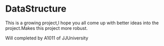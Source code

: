 DataStructure
============

This is a growing project,I hope you all come up with better ideas into the project.Makes this project more robust.

Will completed by A1011 of JJUniversity
